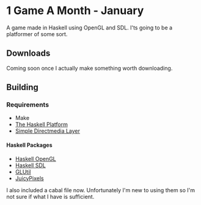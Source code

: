 1 Game A Month - January
========================

A game made in Haskell using OpenGL and SDL. I'ts going to be a platformer of some sort.

Downloads
---------

Coming soon once I actually make something worth downloading.

Building
--------

### Requirements

- Make
- [The Haskell Platform](http://www.haskell.org/platform/)
- [Simple Directmedia Layer](http://www.libsdl.org/)

#### Haskell Packages

- [Haskell OpenGL](http://hackage.haskell.org/package/OpenGL)
- [Haskell SDL](http://hackage.haskell.org/package/SDL-0.6.4)
- [GLUtil](http://hackage.haskell.org/package/GLUtil-0.3.0)
- [JuicyPixels](http://hackage.haskell.org/package/JuicyPixels)

I also included a cabal file now. Unfortunately I'm new to using them so I'm not sure if what I have is sufficient.
